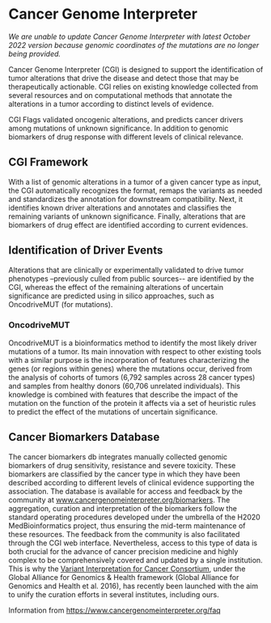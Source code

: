 # Cancer Genome Interpreter

*We are unable to update Cancer Genome Interpreter with latest October 2022 version because genomic coordinates of the mutations are no longer being provided.*

Cancer Genome Interpreter (CGI) is designed to support the identification of tumor alterations that drive the disease and detect those that may be therapeutically actionable. CGI relies on existing knowledge collected from several resources and on computational methods that annotate the alterations in a tumor according to distinct levels of evidence.

CGI Flags validated oncogenic alterations, and predicts cancer drivers among mutations of unknown significance. In addition to genomic biomarkers of drug response with different levels of clinical relevance.

## CGI Framework

With a list of genomic alterations in a tumor of a given cancer type as input, the CGI automatically recognizes the format, remaps the variants as needed and standardizes the annotation for downstream compatibility. Next, it identifies known driver alterations and annotates and classifies the remaining variants of unknown significance. Finally, alterations that are biomarkers of drug effect are identified according to current evidences.

## Identification of Driver Events

Alterations that are clinically or experimentally validated to drive tumor phenotypes –previously culled from public sources-- are identified by the CGI, whereas the effect of the remaining alterations of uncertain significance are predicted using in silico approaches, such as OncodriveMUT (for mutations).

### OncodriveMUT

OncodriveMUT is a bioinformatics method to identify the most likely driver mutations of a tumor. Its main innovation with respect to other existing tools with a similar purpose is the incorporation of features characterizing the genes (or regions within genes) where the mutations occur, derived from the analysis of cohorts of tumors (6,792 samples across 28 cancer types⁠) and samples from healthy donors (60,706 unrelated individuals⁠). This knowledge is combined with features that describe the impact of the mutation on the function of the protein it affects via a set of heuristic rules to predict the effect of the mutations of uncertain significance.

## Cancer Biomarkers Database

The cancer biomarkers db integrates manually collected genomic biomarkers of drug sensitivity, resistance and severe toxicity. These biomarkers are classified by the cancer type in which they have been described according to different levels of clinical evidence supporting the association. The database is available for access and feedback by the community at www.cancergenomeinterpreter.org/biomarkers. The aggregation, curation and interpretation of the biomarkers follow the standard operating procedures developed under the umbrella of the H2020 MedBioinformatics project, thus ensuring the mid-term maintenance of these resources. The feedback from the community is also facilitated through the CGI web interface. Nevertheless, access to this type of data is both crucial for the advance of cancer precision medicine and highly complex to be comprehensively covered and updated by a single institution. This is why the [Variant Interpretation for Cancer Consortium](https://www.ga4gh.org/#/vicc), under the Global Alliance for Genomics & Health framework (Global Alliance for Genomics and Health et al. 2016)⁠, has recently been launched with the aim to unify the curation efforts in several institutes, including ours.

Information from https://www.cancergenomeinterpreter.org/faq

